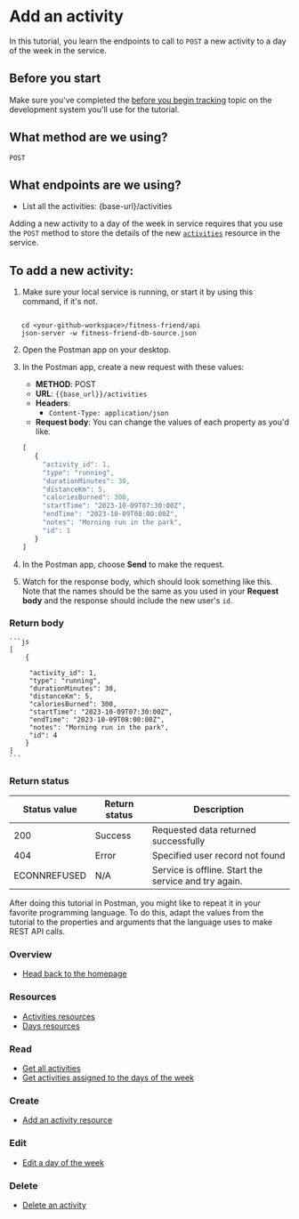 # Add an activity

In this tutorial, you learn the endpoints to call
to `POST` a new activity to a day of the week in the service.

## Before you start

Make sure you've completed the [before you begin tracking](../tutorials/before-you-begin-tracking.md) topic on the development system you'll use for the tutorial.

## What method are we using?

`POST`

## What endpoints are we using?

- List all the activities: {base-url}/activities
  
Adding a new activity to a day of the week in service requires that you use the `POST` method to store the details of the new [`activities`](activities.md) resource in the service.

## To add a new activity:

1. Make sure your local service is running, or start it by using this command, if it's not.

 ```shell

    cd <your-github-workspace>/fitness-friend/api
    json-server -w fitness-friend-db-source.json

 ```

2. Open the Postman app on your desktop.
3. In the Postman app, create a new request with these values:
    * **METHOD**: POST
    * **URL**: `{{base_url}}/activities`
    * **Headers**:
        * `Content-Type: application/json`
    * **Request body**:
        You can change the values of each property as you'd like.

    ```js
    [
       {
         "activity_id": 1,
         "type": "running",
         "durationMinutes": 30,
         "distanceKm": 5,
         "caloriesBurned": 300,
         "startTime": "2023-10-09T07:30:00Z",
         "endTime": "2023-10-09T08:00:00Z",
         "notes": "Morning run in the park",
         "id": 1
       }
    ]
    ```

4. In the Postman app, choose **Send** to make the request.
5. Watch for the response body, which should look something like this. Note that the names should be the same as you used in your **Request body** and the response should include the new user's `id`.

### Return body

    ```js
    [
        {

         "activity_id": 1,
         "type": "running",
         "durationMinutes": 30,
         "distanceKm": 5,
         "caloriesBurned": 300,
         "startTime": "2023-10-09T07:30:00Z",
         "endTime": "2023-10-09T08:00:00Z",
         "notes": "Morning run in the park",
         "id": 4
        }
    ]
    ```

### Return status

| Status value | Return status | Description |
| ------------- | ----------- | ----------- |
| 200 | Success | Requested data returned successfully |
| 404 | Error | Specified user record not found |
|  ECONNREFUSED | N/A | Service is offline. Start the service and try again. |


After doing this tutorial in Postman, you might like to repeat it in
your favorite programming language. To do this, adapt the values from
the tutorial to the properties and arguments that the language uses to
make REST API calls.


### Overview

* [Head back to the homepage](../index.md)

### Resources

* [Activities resources](./activities.md)
* [Days resources](./days.md)

### Read

* [Get all activities](./get-activities.md)
* [Get activities assigned to the days of the week](./get-days.md)

### Create

* [Add an activity resource](./post-new-activity.md)

### Edit

* [Edit a day of the week](./put-days.md)

### Delete

* [Delete an activity](./delete-activities.md)